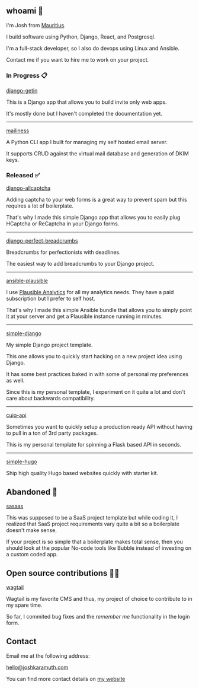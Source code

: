 ## whoami 🧔

I'm Josh from [Mauritius](https://en.wikipedia.org/wiki/Mauritius).

I build software using Python, Django, React, and Postgresql.

I'm a full-stack developer, so I also do devops using Linux and Ansible.

Contact me if you want to hire me to work on your project.

### In Progress 📋

[django-getin](https://github.com/confuzeus/django-getin)

This is a Django app that allows you to build invite only
web apps.

It's mostly done but I haven't completed the documentation yet.

---

[mailiness](https://github.com/confuzeus/mailiness)

A Python CLI app I built for managing my self hosted email server.

It supports CRUD against the virtual mail database and generation of
DKIM keys.

### Released ✅

[django-allcaptcha](https://github.com/confuzeus/django-allcaptcha)

Adding captcha to your web forms is a great way to prevent spam but
this requires a lot of boilerplate.

That's why I made this simple Django app that allows you to easily
plug HCaptcha or ReCaptcha in your Django forms.

---

[django-perfect-breadcrumbs](https://github.com/confuzeus/django-perfect-breadcrumbs)

Breadcrumbs for perfectionists with deadlines.

The easiest way to add breadcrumbs to your Django project.

---

[ansible-plausible](https://github.com/confuzeus/ansible-plausible)

I use [Plausible Analytics](https://plausible.io) for all my analytics
needs. They have a paid subscription but I prefer to self host.

That's why I made this simple Ansible bundle that allows you to
simply point it at your server and get a Plausible instance running
in minutes.

---

[simple-django](https://github.com/confuzeus/simple-django)

My simple Django project template.

This one allows you to quickly start hacking on a new
project idea using Django.

It has some best practices baked in with some of personal my
preferences as well.

Since this is my personal template, I experiment on it quite
a lot and don't care about backwards compatibility.

---

[cuiq-api](https://github.com/confuzeus/cuiq-api)

Sometimes you want to quickly setup a production
ready API without having to pull in a ton of 3rd
party packages.

This is my personal template for spinning a Flask based
API in seconds.

---

[simple-hugo](https://github.com/confuzeus/simple-hugo)

Ship high quality Hugo based websites quickly with starter kit.

## Abandoned 🤕

[sasaas](https://github.com/confuzeus/sasaas)

This was supposed to be a SaaS project template but
while coding it, I realized that SaaS project requirements
vary quite a bit so a boilerplate doesn't make sense.

If your project is so simple that a boilerplate makes
total sense, then you should look at the popular No-code
tools like Bubble instead of investing on a custom coded app.

## Open source contributions 🧑‍💻

[wagtail](https://github.com/wagtail/wagtail)

Wagtail is my favorite CMS and thus, my project of choice
to contribute to in my spare time.

So far, I commited bug fixes and the *remember me* functionality
in the login form.

## Contact

Email me at the following address:

[hello@joshkaramuth.com](mailto:hello@joshkaramuth.com)

You can find more contact details on [my website](https://joshkaramuth.com)
